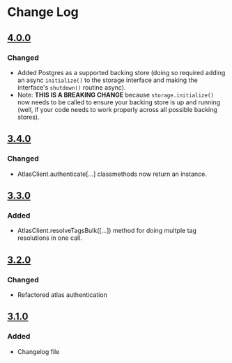 # Change Log

## [4.0.0]
### Changed
- Added Postgres as a supported backing store 
  (doing so required adding an async `initialize()` to the storage interface 
  and making the interface's `shutdown()` routine async). 
- Note: **THIS IS A BREAKING CHANGE** because `storage.initialize()` now
  needs to be called to ensure your backing store is up and running
  (well, if your code needs to work properly across all possible backing stores).


## [3.4.0]
### Changed
- AtlasClient.authenticate[...] classmethods now return an instance.


## [3.3.0]
### Added
- AtlasClient.resolveTagsBulk([...]) method for doing multple tag resolutions
  in one call.


## [3.2.0]
### Changed
- Refactored atlas authentication


## [3.1.0]
### Added
- Changelog file


[unreleased]: https://github.com/ForstaLabs/librelay-node/tree/master
[4.0.0]: https://github.com/ForstaLabs/librelay-node/tree/v4.0.0
[3.4.0]: https://github.com/ForstaLabs/librelay-node/tree/v3.4.0
[3.3.0]: https://github.com/ForstaLabs/librelay-node/tree/v3.3.0
[3.2.0]: https://github.com/ForstaLabs/librelay-node/tree/v3.2.0
[3.1.0]: https://github.com/ForstaLabs/librelay-node/tree/v3.1.0
